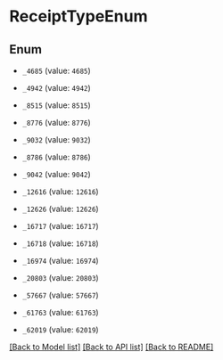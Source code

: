# ReceiptTypeEnum

## Enum


* `_4685` (value: `4685`)

* `_4942` (value: `4942`)

* `_8515` (value: `8515`)

* `_8776` (value: `8776`)

* `_9032` (value: `9032`)

* `_8786` (value: `8786`)

* `_9042` (value: `9042`)

* `_12616` (value: `12616`)

* `_12626` (value: `12626`)

* `_16717` (value: `16717`)

* `_16718` (value: `16718`)

* `_16974` (value: `16974`)

* `_20803` (value: `20803`)

* `_57667` (value: `57667`)

* `_61763` (value: `61763`)

* `_62019` (value: `62019`)


[[Back to Model list]](../README.md#documentation-for-models) [[Back to API list]](../README.md#documentation-for-api-endpoints) [[Back to README]](../README.md)


